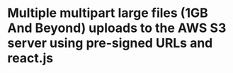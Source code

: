 # Multiple multipart large files (1GB And Beyond) uploads to the AWS S3 server using pre-signed URLs and react.js
